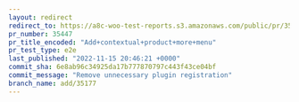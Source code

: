 ```yaml
---
layout: redirect
redirect_to: https://a8c-woo-test-reports.s3.amazonaws.com/public/pr/35447/e2e/index.html
pr_number: 35447
pr_title_encoded: "Add+contextual+product+more+menu"
pr_test_type: e2e
last_published: "2022-11-15 20:46:21 +0000"
commit_sha: 6e8ab96c34925da17b777870797c443f43ce04bf
commit_message: "Remove unnecessary plugin registration"
branch_name: add/35177
---
```

